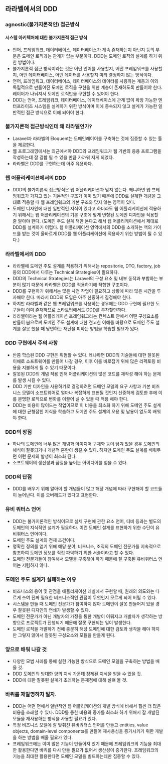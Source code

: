## 라라벨에서의 DDD

### agnostic(불가지론적인) 접근방식
#### 시스템 아키텍처에 대한 불가지론적 접근 방식
- 언어, 프레임워크, 데이터베이스, 데이터베이스가 계속 존재하는지 아닌지 등의 부분은 도메인 로직과는 관계가 없는 부분이다. DDD는 도메인 로직의 설계를 하기 위한 방법이다.
- 불가지론적 접근 방식이라는 것은 어떤 언어를 사용할지, 어떤 프레임워크를 사용할지, 어떤 데이터베이스, 어떤 데이터를 사용할지 미리 결정하지 않는 방식이다.
- 언어, 프레임워크, 데이터베이스, 데이터베이스의 데이터를 사용하는 계층과 이와 독립적으로 만들어진 도메인 로직을 구현을 위한 계층이 존재하도록 만들어야 한다. 레이어가 나눠져서 도메인 로직만을 구현할 수 있어야 한다.
- DDD는 언어, 프레임워크, 데이터베이스, 데이터베이스에 관계 없이 확장 가능한 엔터프라이즈 시스템을 설계하기 위한 방식이며 이에 종속되지 않고 설계가 가능한 일반적인 접근 방식으로 이해 되어야 한다.

### 불가지론적 접근방식인데 왜 라라벨인가?
- Laravel과 라라벨의 Eloquent는 도메인레이어를 구축하는 것에 집중할 수 있는 툴을 제공한다.
- 웹 프로그래밍에서는 최근에서야 DDD와 프레임워크가 웹 기반의 응용 프로그램을 작성하는데 잘 결합 될 수 있을 만큼 가까워 지게 되었다.
- 라라벨은 DDD를 구현하는데 아주 유용하다.

### 웹 어플리케이션에서의 DDD
- DDD의 불가지론적 접근방식은 웹 어플리케이션과 맞지 않는다. 왜냐하면 웹 프레임워크가 가지고 있는 기본적인 구조가 이미 있기 때문에 DDD로 설계한 개념을 그대로 적용할 때 웹 프레임워크의 기본 구조와 맞지 않는 영역이 있다.
- 도메인 디자인에 대한 일반적인 지식이 있다고 하더라도 웹 어플리케이션에 적용하기 위해서는 웹 어플리케이션의 기본 구조에 맞게 변형된 도메인 디자인을 적용할 줄 알아야 한다. (도메인 주도 설계 책만 본다고 해서 웹 어플리케이션에서 제대로 DDD를 설계하기 어렵다. 웹 어플리케이션 영역에서의 DDD를 소개하는 책의 가이드를 받는 것이 올바르게 DDD를 웹 어플리케이션에 적용하기 위한 방법이 될 수 있다.)

### 라라벨에서의 DDD
- 라라벨에 도메인 주도 설계를 적용하기 위해서는 repositorie, DTO, factory, job 등의 DDD에서 다루는 Technical Strategies이 필요하다.
- DDD의 Technical Strategies는 Laravel의 구성 요소 및 내부 동작과 부합하는 부분이 많기 때문에 라라벨은 DDD를 적용하기에 적합한 구조이다.
- DDD를 구현하기 위해서는 많은 사전 작업이 필요하고 상황에 따라 많은 시간을 투자해야 한다. 따라서 DDD의 도입은 아주 신중하게 결정해야 한다.
- 하지만 라라벨과 같은 웹 프레임워크를 사용하는 경우에는 DDD 구현에 필요한 도구들이 이미 존재하므로 스타트업에서도 DDD를 투자할만하다.
- 라라벨이라는 웹 어플리케이션 프레임워크라는 컨텍스트 안에서 어떤 구성요소를 만들어 봄으로써 도메인 주도 설계에 대한 견고한 이해를 바탕으로 도메인 주도 설계를 잘못 했을 때 당면하는 재난을 피하는 방법을 학습할 필요가 있다.

### DDD 구현에서 주의 사항
- 반쯤 학습된 DDD 구현은 위험할 수 있다. 왜냐하면 DDD의 기술들에 대한 잘못된 이해로 소프트웨어를 만들어 나갈 경우, 이후 이를 바로잡기 위해 많은 리펙토링 비용을 지불하게 될 수 있기 때문이다.
- 잘못된 DDD의 개념 적용 인해 어플리케이션의 많은 코드를 재작성 해야 하는 문제를 발생 시킬 수 있다. 
- DDD 기반 디자인을 사용하기로 결정하려면 도메인 모델의 요구 사항과 기본 비즈니스 모델이 소프트웨어로 얼마나 복잡하게 표현될 것인지 신중하게 검토한 후에 이를 분명한 로직으로 변화를 이끌어 낼 수 있을 때 적용 해야 한다.
- DDD는 비용이 많이드는 작업이므로 이 비용을 최소화 하기 위해 도메인 주도 설계에 대한 균형잡힌 지식을 학습하고 도메인 주도 설계의 오용 및 남용이 없도록 배워야 한다.

### DDD의 장점
- 하나의 도메인에 너무 많은 개념과 아이디어 구체화 등이 담겨 있을 경우 도메인의 해석이 잘못되거나 개념적 혼란이 생길 수 있다. 하지만 도메인 주도 설계를 배워두면 이런 문제의 발생이 최소화 된다.
- 소프트웨어의 생산성과 품질을 높이는 아이디어를 얻을 수 있다.

### DDD의 단점
- DDD를 배우기 위해 알아야 할 개념들이 많고 해당 개념에 따라 구현해야 할 코드들이 늘어난다. 이를 오버헤드가 있다고 표현한다.

### 유비 쿼터스 언어
- DDD는 불가지론적인 방식이므로 실제 구현에 관한 요소 언어, 디비 등과는 별도의 도메인의 지식적인 설계가 필요하다. 이런 도메인 설계를 표현하기 위한 수단이 유비쿼터스 언어이다.
- 도메인 주도 설계의 전제 조건이다. 
- 명확한 정의를 얻기 위해 해당 분야, 비즈니스, 조직의 도메인 전문가를 지속적으로 참조하여 도메인 정보를 직접 파악하기 위한 서술이라고 할 수 있다.
- 도메인 전문가들이 참여해서 모델을 구축해야 하기 때문에 잘 구축된 유비쿼터스 언어는 저렴하지 않다.

### 도메인 주도 설계가 실패하는 이유
- 비즈니스의 용어 및 관점을 애플리케이션 레벨에서 구현할 때, 원래의 의도와는 다르게 쓰여 진짜 필요한 비즈니스적인 관점이 무엇인지 모르게 되어 버릴 수 있다.
- 시스템을 만들 때 도메인 전문가가 참여하지 않아 도메인이 잘못 만들어져 있을 경우 잘못된 디자인의 연쇄가 발생할 수 있다.
- 도메인 전문가가 아닌 개발자의 가정을 통한 개발이 이뤄지고 개발자가 생각하는 방향으로 프로젝트가 진행되기 때문에 잘못 구현되는 일이 발생한다.
- 도메인 로직을 개발하기 전에 충분히 해당 도메인에 대한 검토와 생각을 해야 하지만 그렇지 않아서 잘못된 구성요소와 모듈을 만들게 된다.

### 앞으로 배워 나갈 것
- 다양한 모범 사례를 통해 실현 가능한 방식으로 도메인 모델을 구축하는 방법을 배울 것.
- DDD 도메인의 방대한 양의 지식 가운데 정제된 지식을 얻을 수 있을 것.
- DDD에 대한 잘못된 설계가 초래하는 문제점에 대해 살펴 볼 것.

### 바퀴를 재발명하지 말자.
- DDD는 어떤 면에서 일반적인 웹 어플리케이션의 개발 방식에 비해서 훨씬 더 많은 비용을 초래할 수 있다. DDD를 통한 비용의 증가를 최소화 하기 위해서 잘 개발된 모듈을 재사용하는 방식을 사용할 필요가 있다.
- 특정 비즈니스 모델에 잘 맞춰진 유비쿼터스 언어를 만들고 entities, value objects, domain-level components를 만들어 재사용성을 증가시키기 위한 개발을 하는 방법을 배울 필요가 있다.
- 프레임워크에는 이미 많은 기능이 만들어져 있기 때문에 프레임워크의 기능을 최대한 활용한다면 바퀴를 다시 만들 필요가 없어서 생산성이 증가한다. 프레임워크의 기능을 최대한 활용한다면 도메인 모델을 빌드하는데만 집중할 수 있다.
